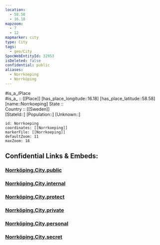 ```yaml
---
location:
  - 58.58
  - 16.18
mapzoom:
  - 7
  - 12
mapmarker: city
type: City
tags:
  - geo/City
SpocWebEntityId: 32953
isDeleted: false
confidential: public
aliases:
  - Norrkoeping
  - Norrköping
---
```

#is_a_/Place  
#is_a_ :: [[Place]] 
[has_place_longitude::16.18] 
[has_place_latitude::58.58] 
[name::Norrkoeping] 
State ::  
Country :: [[Sweden]]  
[StateId::] 
[Population::] 
[Unknown::] 


```leaflet
id: Norrkoeping
coordinates: [[Norrkoeping]] 
markerFile: [[Norrkoeping]] 
defaultZoom: 11 
maxZoom: 18
```


## Confidential Links & Embeds: 

### [Norrköping,City.public](/_public/\Earth\Continent\Europe\Europe~North\Sweden\Provinces~Sweden\Östergötland\counties~Östergötland\Norrköping,CountyNorrköping,City.public.md) 

### [Norrköping,City.internal](/_internal/\Earth\Continent\Europe\Europe~North\Sweden\Provinces~Sweden\Östergötland\counties~Östergötland\Norrköping,CountyNorrköping,City.internal.md) 

### [Norrköping,City.protect](/_protect/\Earth\Continent\Europe\Europe~North\Sweden\Provinces~Sweden\Östergötland\counties~Östergötland\Norrköping,CountyNorrköping,City.protect.md) 

### [Norrköping,City.private](/_private/\Earth\Continent\Europe\Europe~North\Sweden\Provinces~Sweden\Östergötland\counties~Östergötland\Norrköping,CountyNorrköping,City.private.md) 

### [Norrköping,City.personal](/_personal/\Earth\Continent\Europe\Europe~North\Sweden\Provinces~Sweden\Östergötland\counties~Östergötland\Norrköping,CountyNorrköping,City.personal.md) 

### [Norrköping,City.secret](/_secret/\Earth\Continent\Europe\Europe~North\Sweden\Provinces~Sweden\Östergötland\counties~Östergötland\Norrköping,CountyNorrköping,City.secret.md)

